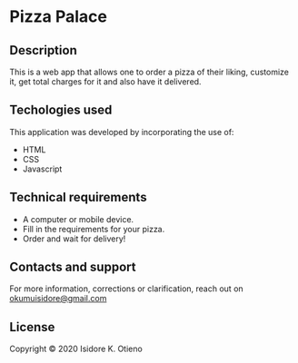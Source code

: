 # Pizza Palace

## Description
This is a web app that allows one to order a pizza of their liking, customize it, get total charges for it and also have it delivered.

## Techologies used
This application was developed by incorporating the use of:
- HTML 
- CSS
- Javascript

## Technical requirements
- A computer or mobile device.
- Fill in the requirements for your pizza.
- Order and wait for delivery!

## Contacts and support
For more information, corrections or clarification, reach out on okumuisidore@gmail.com

## License

Copyright © 2020 Isidore K. Otieno

